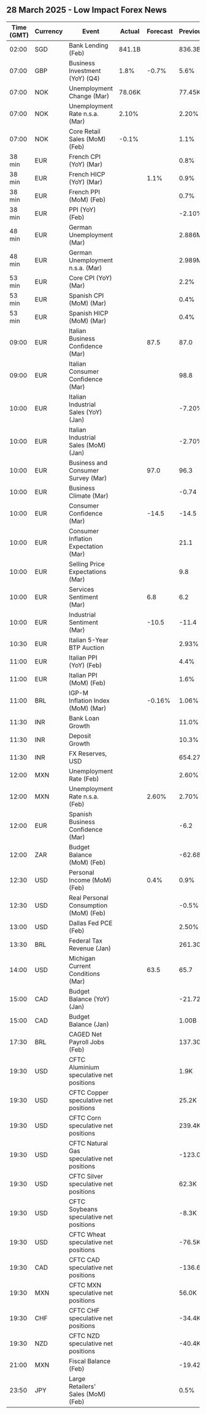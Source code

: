 ## 28 March 2025 - Low Impact Forex News

| Time (GMT) | Currency | Event | Actual | Forecast | Previous |
|------|----------|-------|--------|----------|----------|
| 02:00 | SGD | Bank Lending (Feb) | 841.1B |  | 836.3B |
| 07:00 | GBP | Business Investment (YoY) (Q4) | 1.8% | -0.7% | 5.6% |
| 07:00 | NOK | Unemployment Change (Mar) | 78.06K |  | 77.45K |
| 07:00 | NOK | Unemployment Rate n.s.a. (Mar) | 2.10% |  | 2.20% |
| 07:00 | NOK | Core Retail Sales (MoM) (Feb) | -0.1% |  | 1.1% |
| 38 min | EUR | French CPI (YoY) (Mar) |  |  | 0.8% |
| 38 min | EUR | French HICP (YoY) (Mar) |  | 1.1% | 0.9% |
| 38 min | EUR | French PPI (MoM) (Feb) |  |  | 0.7% |
| 38 min | EUR | PPI (YoY) (Feb) |  |  | -2.10% |
| 48 min | EUR | German Unemployment (Mar) |  |  | 2.886M |
| 48 min | EUR | German Unemployment n.s.a. (Mar) |  |  | 2.989M |
| 53 min | EUR | Core CPI (YoY) (Mar) |  |  | 2.2% |
| 53 min | EUR | Spanish CPI (MoM) (Mar) |  |  | 0.4% |
| 53 min | EUR | Spanish HICP (MoM) (Mar) |  |  | 0.4% |
| 09:00 | EUR | Italian Business Confidence (Mar) |  | 87.5 | 87.0 |
| 09:00 | EUR | Italian Consumer Confidence (Mar) |  |  | 98.8 |
| 10:00 | EUR | Italian Industrial Sales (YoY) (Jan) |  |  | -7.20% |
| 10:00 | EUR | Italian Industrial Sales (MoM) (Jan) |  |  | -2.70% |
| 10:00 | EUR | Business and Consumer Survey (Mar) |  | 97.0 | 96.3 |
| 10:00 | EUR | Business Climate (Mar) |  |  | -0.74 |
| 10:00 | EUR | Consumer Confidence (Mar) |  | -14.5 | -14.5 |
| 10:00 | EUR | Consumer Inflation Expectation (Mar) |  |  | 21.1 |
| 10:00 | EUR | Selling Price Expectations (Mar) |  |  | 9.8 |
| 10:00 | EUR | Services Sentiment (Mar) |  | 6.8 | 6.2 |
| 10:00 | EUR | Industrial Sentiment (Mar) |  | -10.5 | -11.4 |
| 10:30 | EUR | Italian 5-Year BTP Auction |  |  | 2.93% |
| 11:00 | EUR | Italian PPI (YoY) (Feb) |  |  | 4.4% |
| 11:00 | EUR | Italian PPI (MoM) (Feb) |  |  | 1.6% |
| 11:00 | BRL | IGP-M Inflation Index (MoM) (Mar) |  | -0.16% | 1.06% |
| 11:30 | INR | Bank Loan Growth |  |  | 11.0% |
| 11:30 | INR | Deposit Growth |  |  | 10.3% |
| 11:30 | INR | FX Reserves, USD |  |  | 654.27B |
| 12:00 | MXN | Unemployment Rate (Feb) |  |  | 2.60% |
| 12:00 | MXN | Unemployment Rate n.s.a. (Feb) |  | 2.60% | 2.70% |
| 12:00 | EUR | Spanish Business Confidence (Mar) |  |  | -6.2 |
| 12:00 | ZAR | Budget Balance (MoM) (Feb) |  |  | -62.68B |
| 12:30 | USD | Personal Income (MoM) (Feb) |  | 0.4% | 0.9% |
| 12:30 | USD | Real Personal Consumption (MoM) (Feb) |  |  | -0.5% |
| 13:00 | USD | Dallas Fed PCE (Feb) |  |  | 2.50% |
| 13:30 | BRL | Federal Tax Revenue (Jan) |  |  | 261.30B |
| 14:00 | USD | Michigan Current Conditions (Mar) |  | 63.5 | 65.7 |
| 15:00 | CAD | Budget Balance (YoY) (Jan) |  |  | -21.72B |
| 15:00 | CAD | Budget Balance (Jan) |  |  | 1.00B |
| 17:30 | BRL | CAGED Net Payroll Jobs (Feb) |  |  | 137.30K |
| 19:30 | USD | CFTC Aluminium speculative net positions |  |  | 1.9K |
| 19:30 | USD | CFTC Copper speculative net positions |  |  | 25.2K |
| 19:30 | USD | CFTC Corn speculative net positions |  |  | 239.4K |
| 19:30 | USD | CFTC Natural Gas speculative net positions |  |  | -123.0K |
| 19:30 | USD | CFTC Silver speculative net positions |  |  | 62.3K |
| 19:30 | USD | CFTC Soybeans speculative net positions |  |  | -8.3K |
| 19:30 | USD | CFTC Wheat speculative net positions |  |  | -76.5K |
| 19:30 | CAD | CFTC CAD speculative net positions |  |  | -136.6K |
| 19:30 | MXN | CFTC MXN speculative net positions |  |  | 56.0K |
| 19:30 | CHF | CFTC CHF speculative net positions |  |  | -34.4K |
| 19:30 | NZD | CFTC NZD speculative net positions |  |  | -40.4K |
| 21:00 | MXN | Fiscal Balance (Feb) |  |  | -19.42B |
| 23:50 | JPY | Large Retailers' Sales (MoM) (Feb) |  |  | 0.5% |
